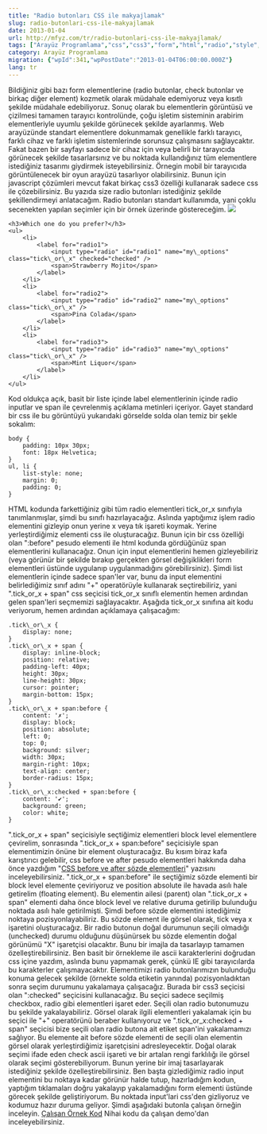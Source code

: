 ```yaml
---
title: "Radio butonları CSS ile makyajlamak"
slug: radio-butonlari-css-ile-makyajlamak
date: 2013-01-04
url: http://mfyz.com/tr/radio-butonlari-css-ile-makyajlamak/
tags: ["Arayüz Programlama","css","css3","form","html","radio","style","styling"]
category: Arayüz Programlama
migration: {"wpId":341,"wpPostDate":"2013-01-04T06:00:00.000Z"}
lang: tr
---
```


Bildiğiniz gibi bazı form elementlerine (radio butonlar, check butonlar ve birkaç diğer element) kozmetik olarak müdahale edemiyoruz veya kısıtlı şekilde müdahale edebiliyoruz. Sonuç olarak bu elementlerin görüntüsü ve çizilmesi tamamen tarayıcı kontrolünde, çoğu işletim sisteminin arabirim elementleriyle uyumlu şekilde görünecek şekilde ayarlanmış. Web arayüzünde standart elementlere dokunmamak genellikle farklı tarayıcı, farklı cihaz ve farklı işletim sistemlerinde sorunsuz çalışmasını sağlaycaktır. Fakat bazen bir sayfayı sadece bir cihaz için veya belirli bir tarayıcıda görünecek şekilde tasarlarsınız ve bu noktada kullandığınız tüm elementlere istediğiniz tasarımı giydirmek isteyebilirsiniz. Örnegin mobil bir tarayıcıda görüntülenecek bir oyun arayüzü tasarlıyor olabilirsiniz. Bunun için javascript çözümleri mevcut fakat birkaç css3 özelliği kullanarak sadece css ile çözebilirsiniz. Bu yazıda size radio butonları istediğiniz şekilde şekillendirmeyi anlatacağım. Radio butonları standart kullanımda, yani çoklu secenekten yapılan seçimler için bir örnek üzerinde göstereceğim. ![](/images/archive/tr/2013/01/style_radios.png)
```
<h3>Which one do you prefer?</h3>
<ul>
    <li>
        <label for="radio1">
            <input type="radio" id="radio1" name="my\_options" class="tick\_or\_x" checked="checked" />
            <span>Strawberry Mojito</span>
        </label>
    </li>
    <li>
        <label for="radio2">
            <input type="radio" id="radio2" name="my\_options" class="tick\_or\_x" />
            <span>Pina Colada</span>
        </label>
    </li>
    <li>
        <label for="radio3">
            <input type="radio" id="radio3" name="my\_options" class="tick\_or\_x" />
            <span>Mint Liquor</span>
        </label>
    </li>
</ul>

```
Kod oldukça açık, basit bir liste içinde label elementlerinin içinde radio inputlar ve span ile çevrelenmiş açıklama metinleri içeriyor. Gayet standard bir css ile bu görüntüyü yukarıdaki görselde solda olan temiz bir şekle sokalım:
```
body {
    padding: 10px 30px;
    font: 18px Helvetica;
}
ul, li {
    list-style: none;
    margin: 0;
    padding: 0;
}

```
HTML kodunda farkettiğiniz gibi tüm radio elementleri tick\_or\_x sınıfıyla tanımlanmışlar, şimdi bu sınıfı hazırlayacağız. Aslında yaptığımız işlem radio elementini gizleyip onun yerine x veya tık işareti koymak. Yerine yerleştirdiğimiz elementi css ile oluşturacağız. Bunun için bir css özelliği olan ":before" pesudo elementi ile html kodunda gördüğünüz span elementlerini kullanacağız. Onun için input elementlerini hemen gizleyebiliriz (veya görünür bir şekilde bırakıp gerçekten görsel değişiklikleri form elementleri üstünde uygulanıp uygulanmadığını görebilirsiniz). Şimdi list elementlerin içinde sadece span'ler var, bunu da input elementini belirlediğimiz sınıf adını "+" operatörüyle kullanarak seçtirebiliriz, yani ".tick\_or\_x + span" css seçicisi tick\_or\_x sınıflı elementin hemen ardından gelen span'leri seçmemizi sağlayacaktır. Aşağıda tick\_or\_x sınıfına ait kodu veriyorum, hemen ardından açıklamaya çalışacağım:
```
.tick\_or\_x {
    display: none;
}
.tick\_or\_x + span {
    display: inline-block;
    position: relative;
    padding-left: 40px;
    height: 30px;
    line-height: 30px;
    cursor: pointer;
    margin-bottom: 15px;
}
.tick\_or\_x + span:before {
    content: '✗';
    display: block;
    position: absolute;
    left: 0;
    top: 0;
    background: silver;
    width: 30px;
    margin-right: 10px;
    text-align: center;
    border-radius: 15px;
}
.tick\_or\_x:checked + span:before {
    content: '✔';
    background: green;
    color: white;
}

```
".tick\_or\_x + span" seçicisiyle seçtiğimiz elementleri block level elementlere çevirelim, sonrasında ".tick\_or\_x + span:before" seçicisiyle span elementimizin önüne bir element oluşturacağız. Bu kısım biraz kafa karıştırıcı gelebilir, css before ve after pesudo elementleri hakkında daha önce yazdığım "[CSS before ve after sözde elementleri]("http://mfyz.com/css3-before-ve-after-sozde-elementleri")" yazısını inceleyebilirsiniz. ".tick\_or\_x + span:before" ile seçtiğimiz sözde elementi bir block level elemente çeviriyoruz ve position absolute ile havada asılı hale getirelim (floating element). Bu elementin ailesi (parent) olan ".tick\_or\_x + span" elementi daha önce block level ve relative duruma getirilip bulunduğu noktada asılı hale getirilmişti. Şimdi before sözde elementini istediğimiz noktaya pozisyonlayabiliriz. Bu sözde element ile görsel olarak, tick veya x işaretini oluşturacağız. Bir radio butonun doğal durumunun seçili olmadığı (unchecked) durumu olduğunu düşünürsek bu sözde elementin doğal görünümü "X" işaretçisi olacaktır. Bunu bir imajla da tasarlayıp tamamen özelleştirebilirsiniz. Ben basit bir örnekleme ile ascii karakterlerini doğrudan css içine yazdım, aslında bunu yapmamak gerek, çünkü IE gibi tarayıcılarda bu karakterler çalışmayacaktır. Elementimizi radio butonlarımızın bulunduğu konuma gelecek şekilde (örnekte solda etiketin yanında) pozisyonladıktan sonra seçim durumunu yakalamaya çalışacağız. Burada bir css3 seçicisi olan ":checked" seçicisini kullanacağız. Bu seçici sadece seçilmiş checkbox, radio gibi elementleri işaret eder. Seçili olan radio butonumuzu bu şekilde yakalayabiliriz. Görsel olarak ilgili elementleri yakalamak için bu seçici ile "+" operatörünü beraber kullanıyoruz ve ".tick\_or\_x:checked + span" seçicisi bize seçili olan radio butona ait etiket span'ini yakalamamızı sağlıyor. Bu elemente ait before sözde elementi de seçili olan elementin görsel olarak yerleştirdiğimiz işaretçisini adresleyecektir. Doğal olarak seçimi ifade eden check ascii işareti ve bir artalan rengi farklılığı ile görsel olarak seçimi gösterebiliyorum. Bunun yerine bir imaj tasarlayarak istediğiniz şekilde özelleştirebilirsiniz. Ben başta gizlediğimiz radio input elementini bu noktaya kadar görünür halde tutup, hazırladığım kodun, yaptığım tıklamaları doğru yakalayıp yakalamadığını form elementi üstünde görecek şekilde geliştiriyorum. Bu noktada input'lari css'den gizliyoruz ve kodumuz hazır duruma geliyor. Şimdi aşağıdaki butonla çalışan örneğin inceleyin. [Çalışan Örnek Kod](http://mfyz.com/Files/Article_Examples/tick_or_x.html) Nihai kodu da çalışan demo'dan inceleyebilirsiniz.